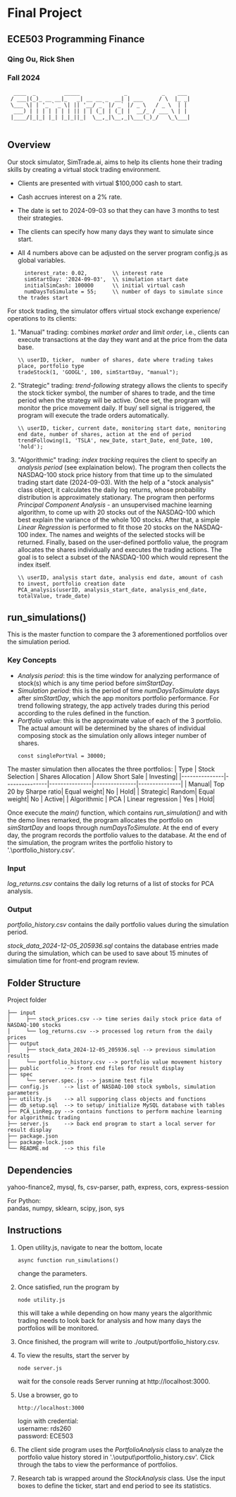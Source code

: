# Final Project
## ECE503 Programming Finance
### Qing Ou, Rick Shen
### Fall 2024

```                                          
  ____  _         _____              _           _    ___ 
 / ___|(_)_ __ __|_   _| __ __ _  __| | ___     / \  |_ _|
 \___ \| | '_ ` _ \| || '__/ _` |/ _` |/ _ \   / _ \  | | 
  ___) | | | | | | | || | | (_| | (_| |  __/_ / ___ \ | | 
 |____/|_|_| |_| |_|_||_|  \__,_|\__,_|\___(_)_/   \_\___|
                                                         
```

## Overview
Our stock simulator, SimTrade.ai, aims to help its clients hone their trading skills by creating a virtual stock trading environment. 
* Clients are presented with virtual $100,000 cash to start. 
* Cash accrues interest on a 2% rate.
* The date is set to 2024-09-03 so that they can have 3 months to test their strategies. 
* The clients can specify how many days they want to simulate since start. 
* All 4 numbers above can be adjusted on the server program config.js as global variables. 
  
  ```
    interest_rate: 0.02,        \\ interest rate
    simStartDay: '2024-09-03',  \\ simulation start date
    initialSimCash: 100000      \\ initial virtual cash
    numDaysToSimulate = 55;     \\ number of days to simulate since the trades start
  ```

For stock trading, the simulator offers virtual stock exchange experience/ operations to its clients:
1. "Manual" trading: combines *market order* and *limit order*, i.e., clients can execute transactions at the day they want and at the price from the data base.
   ```
   \\ userID, ticker,  number of shares, date where trading takes place, portfolio type
   tradeStock(1, 'GOOGL', 100, simStartDay, "manual"); 
   ```
   
2. "Strategic" trading: *trend-following* strategy allows the clients to specify the stock ticker symbol, the number of shares to trade, and the time period when the strategy will be active. Once set, the program will monitor the price movement daily. If buy/ sell signal is triggered, the program will execute the trade orders automatically.
    ```
    \\ userID, ticker, current date, monitoring start date, monitoring end date, number of shares, action at the end of period
    trendFollowing(1, 'TSLA', new_Date, start_Date, end_Date, 100, 'hold');
    ```
3. "Algorithmic" trading: *index tracking* requires the client to specify an *analysis period* (see explaination below). The program then collects the NASDAQ-100 stock price history from that time up to the simulated trading start date (2024-09-03). With the help of a "stock analysis" class object, it calculates the daily log returns, whose probability distribution is approximately stationary. The program then performs *Principal Component Analysis* - an unsupervised machine learning algorithm, to come up with 20 stocks out of the NASDAQ-100 which best explain the variance of the whole 100 stocks. After that, a simple *Linear Regression* is performed to fit those 20 stocks on the NASDAQ-100 index. The names and weights of the selected stocks will be returned. Finally, based on the user-defined portfolio value, the program allocates the shares individually and executes the trading actions. The goal is to select a subset of the NASDAQ-100 which would represent the index itself.
    ``` 
    \\ userID, analysis start date, analysis end date, amount of cash to invest, portfolio creation date
    PCA_analysis(userID, analysis_start_date, analysis_end_date,  totalValue, trade_date) 
 
    ```
## run_simulations()
This is the master function to compare the 3 aforementioned portfolios over the simulation period. 
### Key Concepts
* *Analysis period*: this is the time window for analyzing performance of stock(s) which is any time period before *simStartDay*.  
* *Simulation period*: this is the period of time *numDaysToSimulate* days after *simStartDay*, which the app monitors portfolio performance. For trend following strategy, the app actively trades during this period according to the rules defined in the function.
* *Portfolio value*: this is the approximate value of each of the 3 portfolio. The actual amount will be determined by the shares of individual composing stock as the simulation only allows integer number of shares. 
  ```
  const singlePortVal = 30000;
  ```
The master simulation then allocates the three portfolios: 
| Type          | Stock Selection      | Shares Allocation     | Allow Short Sale | Investing|
|---------------|---------------|---------------|---------------|---------------|
| Manual| Top 20 by Sharpe ratio| Equal weight| No | Hold|
| Strategic| Random| Equal weight| No | Active|
| Algorithmic | PCA | Linear regression | Yes | Hold|

Once execute the *main()* function, which contains *run_simulation()* and with the demo lines remarked, 
the program allocates the portfolio on *simStartDay* and loops through *numDaysToSimulate*. At the end of every day, the program records the portfolio values to the database. At the end of the simulation, the program writes the portfolio history to '.\portfolio_history.csv'.

### Input 
*log_returns.csv* contains the daily log returns of a list of stocks for PCA analysis.

### Output
*portfolio_history.csv* contains the daily portfolio values during the simulation period.

*stock_data_2024-12-05_205936.sql* contains the database entries made during the simulation, which can be used to save about 15 minutes of simulation time for front-end program review. 


## Folder Structure
Project folder 
```
├── input 
│     ├── stock_prices.csv --> time series daily stock price data of NASDAQ-100 stocks 
│     └── log_returns.csv --> processed log return from the daily prices
├── output
│     ├── stock_data_2024-12-05_205936.sql --> previous simulation results 
│     └── portfolio_history.csv --> portfolio value movement history
├── public        --> front end files for result display
├── spec 
│     └── server.spec.js --> jasmine test file 
├── config.js     --> list of NASDAQ-100 stock symbols, simulation parameters
├── utility.js    --> all supporing class objects and functions 
├── db_setup.sql  --> to setup/ initialize MySQL database with tables
├── PCA_LinReg.py --> contains functions to perform machine learning for algorithmic trading
├── server.js     --> back end program to start a local server for result display
├── package.json
├── package-lock.json
└── README.md     --> this file 
```

## Dependencies

  yahoo-finance2, mysql, fs, csv-parser, path, express, cors, express-session

For Python:\
  pandas, numpy, sklearn, scipy, json, sys

## Instructions
1. Open utility.js, navigate to near the bottom, locate 
   
   ```
   async function run_simulations()
   ```
    change the parameters. 

2. Once satisfied, run the program by 
   ```
   node utility.js
   ```
   this will take a while depending on how many years the algorithmic trading needs to look back for analysis and how many days the portfolios will be monitored. 

3. Once finished, the program will write to ./output/portfolio_history.csv.
4. To view the results, start the server by 
   ```
   node server.js
   ```
   wait for the console reads Server running at http://localhost:3000.
5. Use a browser, go to 
   ```
   http://localhost:3000
   ```
   login with credential:\
   username: rds260\
   password: ECE503
  
6. The client side program uses the *PortfolioAnalysis* class to analyze the portfolio value history stored in '.\output\portfolio_history.csv'. Click through the tabs to view the performance of portfolios.
7. Research tab is wrapped around the *StockAnalysis* class. Use the input boxes to define the ticker, start and end period to see its statistics. 




